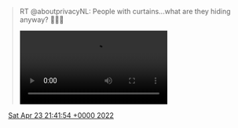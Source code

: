 > RT @aboutprivacyNL: People with curtains\.\.\.what are they hiding anyway? 🤷🏻‍♂️ 
> 
> <video controls><source src="../../media/1517982117195567104-FRAxubfXMAEj7HP.mp4">Your browser does not support the video tag.</video>

<img src="../../media/tweet.ico" width="12" /> [Sat Apr 23 21:41:54 +0000 2022](https://twitter.com/DromerDenker/status/1517982117195567104)